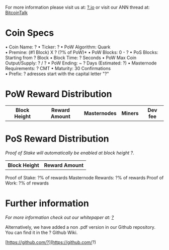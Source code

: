 For more information please visit us at: [?.io](https://?.io/) or visit our ANN thread at: [BitcoinTalk](https://bitcointalk.org/)

# Coin Specs

• Coin Name: ?
• Ticker: ?
• PoW Algorithm: Quark  
• Premine: (#1 Block) X ? (?% of PoW)*
• PoW Blocks: 0 - ?
• PoS Blocks: Starting from ? Block
• Block Time: ? Seconds
• PoW Max Coin Output/Supply: ? / ?
• PoW Ending: ~ ? Days (Estimated: ?)
• Masternode Requirements: ? CMT
• Maturity: 30 Confirmations  
• Prefix: ? adresses start with the capital letter "?"



# PoW Reward Distribution

<table>
  <tr><th>Block Height</th><th>Reward Amount</th><th>Masternodes</th><th>Miners</th><th>Dev fee</th></tr>
</table>


# PoS Reward Distribution

_Proof of Stake will automatically be enabled at block height ?._
<table>
<tr><th>Block Height</th><th>Reward Amount</th>
</table>
Proof of Stake: ?% of rewards
Masternode Rewards: ?% of rewards
Proof of Work: ?% of rewards


# Further information

_For more information check out our whitepaper at: [?](?)_


Alternatively, we have added a non .pdf version in our Github repository. You can find it in the ? Github Wiki.

[https://github.com/?](https://github.com/?)
